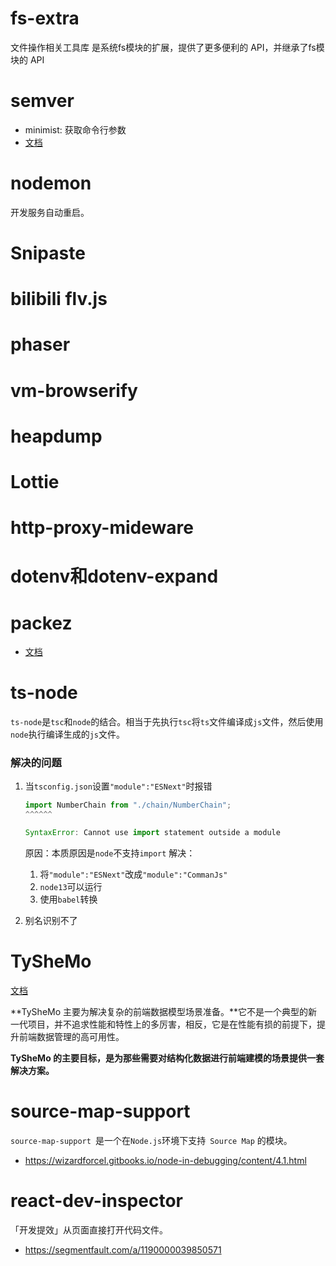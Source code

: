 # fs-extra
文件操作相关工具库
是系统fs模块的扩展，提供了更多便利的 API，并继承了fs模块的 API

# semver
- minimist: 获取命令行参数
- [文档](https://www.npmjs.com/package/minimist)

# nodemon
开发服务自动重启。

# Snipaste
# bilibili flv.js
# phaser
# vm-browserify
# heapdump
# Lottie
# http-proxy-mideware
# dotenv和dotenv-expand

# packez
- [文档](https://www.npmjs.com/package/packez)


# ts-node
`ts-node`是`tsc`和`node`的结合。相当于先执行`tsc`将`ts`文件编译成`js`文件，然后使用`node`执行编译生成的`js`文件。
### 解决的问题
1. 当`tsconfig.json`设置`"module":"ESNext"`时报错

   ```js
   import NumberChain from "./chain/NumberChain";
   ^^^^^^
   
   SyntaxError: Cannot use import statement outside a module
   ```

   原因：本质原因是`node`不支持`import`
   解决：
   1. 将`"module":"ESNext"`改成`"module":"CommanJs"`
   2. `node13`可以运行
   3. 使用`babel`转换
2. 别名识别不了


# TySheMo
[文档](https://www.tangshuang.net/7101.html#title-3-1)

**TySheMo 主要为解决复杂的前端数据模型场景准备。**它不是一个典型的新一代项目，并不追求性能和特性上的多厉害，相反，它是在性能有损的前提下，提升前端数据管理的高可用性。

**TySheMo 的主要目标，是为那些需要对结构化数据进行前端建模的场景提供一套解决方案。**



# source-map-support
`source-map-support `是一个在` Node.js `环境下支持` Source Map` 的模块。

- https://wizardforcel.gitbooks.io/node-in-debugging/content/4.1.html


# react-dev-inspector
「开发提效」从页面直接打开代码文件。
- https://segmentfault.com/a/1190000039850571